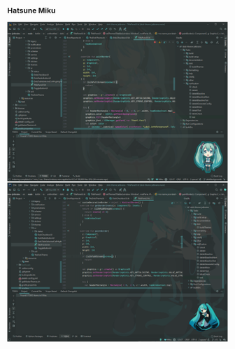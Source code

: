 ### Hatsune Miku
![miku code](../assets/screenshots/miscellaneous/miku_code.png)
![miku_secondary code](../assets/screenshots/miscellaneous/miku_secondary_code.png)

